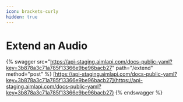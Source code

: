 ```yaml
---
icon: brackets-curly
hidden: true
---
```


# Extend an Audio

{% swagger src="https://api-staging.aimlapi.com/docs-public-yaml?key=3b878a3c71a785f13366e9be96bacb27" path="/extend" method="post" %}
[https://api-staging.aimlapi.com/docs-public-yaml?key=3b878a3c71a785f13366e9be96bacb27](https://api-staging.aimlapi.com/docs-public-yaml?key=3b878a3c71a785f13366e9be96bacb27)
{% endswagger %}
